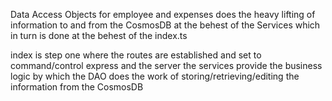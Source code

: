 Data Access Objects for employee and expenses
does the heavy lifting of information to and from the CosmosDB at the behest of
the Services which in turn is done at the behest of the index.ts

index is step one where the routes are established and set to command/control express and the server
the services provide the business logic by which the DAO does the work of storing/retrieving/editing the information
from the CosmosDB